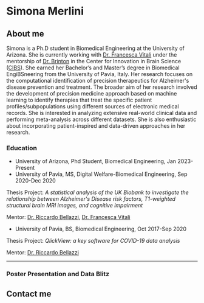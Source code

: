 # **Simona Merlini**

## About me

Simona is a Ph.D student in Biomedical Engineering at the University of Arizona. She is currently working with [Dr. Francesca Vitali](https://deptmedicine.arizona.edu/profile/francesca-vitali-phd) under the mentorship of [Dr. Brinton](https://healthsciences.arizona.edu/about/executive-leadership/roberta-diaz-brinton-phd) in the Center for Innovation in Brain Science ([CIBS](https://cibs.uahs.arizona.edu/)). She earned her Bachelor’s and Master’s degree in Biomedical EngiBSneering from the University of Pavia, Italy. Her research focuses on the computational identification of precision therapeutics for Alzheimer's disease prevention and treatment. The broader aim of her research involved the development of precision medicine approach based on machine learning to identify therapies that treat the specific patient profiles/subpopulations using different sources of electronic medical records. She is interested in analyzing extensive real-world clinical data and performing meta-analysis across different datasets. She is also enthusiastic about incorporating patient-inspired and data-driven approaches in her research.

### Education 
- University of Arizona, Phd Student, Biomedical Engineering, Jan 2023-Present
- University of Pavia, MS, Digital Welfare-Biomedical Engineering, Sep 2020-Dec 2020


Thesis Project: _A statistical analysis of the UK Biobank to investigate the relationship between Alzheimer's Disease risk factors, T1-weighted structural brain MRI images, and cognitive impairment_

  Mentor: [Dr. Riccardo Bellazzi](https://www.journals.elsevier.com/international-journal-of-medical-informatics/editorial-board/professor-riccardo-bellazzi),  [Dr. Francesca Vitali](https://deptmedicine.arizona.edu/profile/francesca-vitali-phd)
- University of Pavia, BS, Biomedical Engineering, Oct 2017-Sep 2020


Thesis Project: _QlickView: a key software for COVID-19 data analysis_  

Mentor: [Dr. Riccardo Bellazzi](https://www.journals.elsevier.com/international-journal-of-medical-informatics/editorial-board/professor-riccardo-bellazzi)
  


---

### Poster Presentation and Data Blitz

## Contact me


